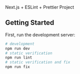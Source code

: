 Next.js + ESLint + Prettier Project

## Getting Started

First, run the development server:

```bash
# development
npm run dev
# static verification
npm run lint
# static verification and fix
npm run fix

```
